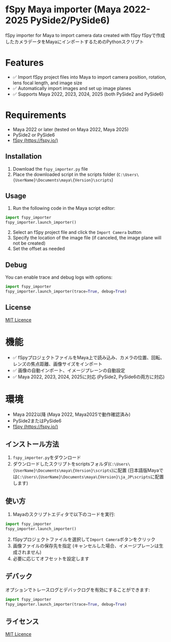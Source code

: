 # fSpy Maya importer (Maya 2022-2025 PySide2/PySide6)
fSpy importer for Maya to import camera data created with fSpy
fSpyで作成したカメラデータをMayaにインポートするためのPythonスクリプト

# Features
- ✅ Import fSpy project files into Maya to import camera position, rotation, lens focal length, and image size
- ✅ Automatically import images and set up image planes
- ✅ Supports Maya 2022, 2023, 2024, 2025 (both PySide2 and PySide6)

# Requirements
- Maya 2022 or later (tested on Maya 2022, Maya 2025)
- PySide2 or PySide6
- [fSpy (https://fspy.io/)](https://fspy.io/)

## Installation
1. Download the `fspy_importer.py` file
2. Place the downloaded script in the scripts folder (`C:\Users\{UserName}\Documents\maya\{Version}\scripts`)

## Usage
1. Run the following code in the Maya script editor:
```python
import fspy_importer
fspy_importer.launch_importer()
```
2. Select an fSpy project file and click the `Import Camera` button
3. Specify the location of the image file (if canceled, the image plane will not be created)
4. Set the offset as needed

## Debug
You can enable trace and debug logs with options:
```python
import fspy_importer
fspy_importer.launch_importer(trace=True, debug=True) 
```

## License
[MIT Licence](LICENCE.md)


# 機能
- ✅ fSpyプロジェクトファイルをMaya上で読み込み、カメラの位置、回転、レンズの焦点距離、画像サイズをインポート
- ✅ 画像の自動インポート、イメージプレーンの自動設定
- ✅ Maya 2022, 2023, 2024, 2025に対応 (PySide2, PySide6の両方に対応)

# 環境
- Maya 2022以降 (Maya 2022, Maya2025で動作確認済み)
- PySide2またはPySide6
- [fSpy (https://fspy.io/)](https://fspy.io/)

## インストール方法
1. `fspy_importer.py`をダウンロード
2. ダウンロードしたスクリプトをscriptsフォルダ(`C:\Users\{UserName}\Documents\maya\{Version}\scripts`)に配置
(日本語版Mayaでは`C:\Users\{UserName}\Documents\maya\{Version}\ja_JP\scripts`に配置します)

## 使い方
1. Mayaのスクリプトエディタで以下のコードを実行:
```python
import fspy_importer
fspy_importer.launch_importer()
```
2. fSpyプロジェクトファイルを選択して`Import Camera`ボタンをクリック
3. 画像ファイルの保存先を指定 (キャンセルした場合、イメージプレーンは生成されません)
4. 必要に応じてオフセットを設定します

## デバック
オプションでトレースログとデバックログを有効にすることができます:
```python
import fspy_importer
fspy_importer.launch_importer(trace=True, debug=True) 
```

## ライセンス
[MIT Licence](LICENCE.md)
